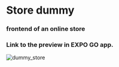 # Store dummy
### frontend of an online store
### Link to the preview in EXPO GO app.

![dummy_store](https://github.com/CruzAmbrocio/store_dummy/assets/10201059/208398d8-5585-48ca-ba00-deab398db6db)
